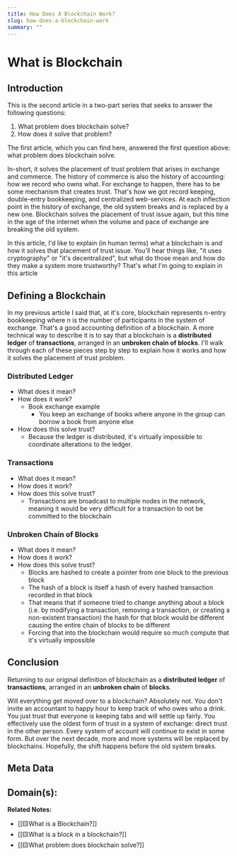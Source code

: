 ```yaml
---
title: How Does A Blockchain Work?
slug: how-does-a-blockchain-work
summary: ""
---
```


# What is Blockchain

## Introduction

This is the second article in a two-part series that seeks to answer the following questions:

1. What problem does blockchain solve?
1. How does it solve that problem?

The first article, which you can find here, answered the first question above: what problem does blockchain solve.

In-short, it solves the placement of trust problem that arises in exchange and commerce. The history of commerce is also the history of accounting: how we record who owns what. For exchange to happen, there has to be some mechanism that creates trust. That's how we got record keeping, double-entry bookkeeping, and centralized web-services. At each inflection point in the history of exchange, the old system breaks and is replaced by a new one. Blockchain solves the placement of trust issue again, but this time in the age of the internet when the volume and pace of exchange are breaking the old system.

In this article, I'd like to explain (in human terms) what a blockchain is and how it solves that placement of trust issue. You'll hear things like, "it uses cryptography" or "it's decentralized", but what do those mean and how do they make a system more trustworthy? That's what I'm going to explain in this article

## Defining a Blockchain

In my previous article I said that, at it's core, blockchain represents n-entry bookkeeping where n is the number of participants in the system of exchange. That's a good accounting definition of a blockchain. A more technical way to describe it is to say that a blockchain is a **distributed ledger** of **transactions**, arranged in an **unbroken chain of blocks**. I'll walk through each of these pieces step by step to explain how it works and how it solves the placement of trust problem.

### Distributed Ledger
- What does it mean?
- How does it work?
	- Book exchange example
		- You keep an exchange of books where anyone in the group can borrow a book from anyone else
- How does this solve trust?
	- Because the ledger is distributed, it's virtually impossible to coordinate alterations to the ledger. 


### Transactions
- What does it mean?
- How does it work?
- How does this solve trust?
	- Transactions are broadcast to multiple nodes in the network, meaning it would be very difficult for a transaction to not be committed to the blockchain


### Unbroken Chain of Blocks
- What does it mean?
- How does it work?
- How does this solve trust?
	- Blocks are hashed to create a pointer from one block to the previous block
	- The hash of a block is itself a hash of every hashed transaction recorded in that block
	- That means that if someone tried to change anything about a block (i.e. by modifying a transaction, removing a transaction, or creating a non-existent transaction) the hash for that block would be different causing the entire chain of blocks to be different
	- Forcing that into the blockchain would require so much compute that it's virtually impossible


## Conclusion

Returning to our original definition of blockchain as a **distributed ledger** of **transactions**, arranged in an **unbroken chain** of **blocks**. 

Will everything get moved over to a blockchain? Absolutely not. You don't invite an accountant to happy hour to keep track of who owes who a drink. You just trust that everyone is keeping tabs and will settle up fairly. You effectively use the oldest form of trust in a system of exchange: direct trust in the other person. Every system of account will continue to exist in some form. But over the next decade, more and more systems will be replaced by blockchains. Hopefully, the shift happens before the old system breaks.


## Meta Data

**Domain(s):**
- 

**Related Notes:**
- [[🟨What is a Blockchain?]]
- [[🟨What is a block in a blockchain?]]
- [[🟨What problem does blockchain solve?]]

